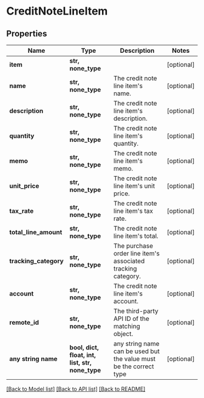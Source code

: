 # CreditNoteLineItem


## Properties
Name | Type | Description | Notes
------------ | ------------- | ------------- | -------------
**item** | **str, none_type** |  | [optional] 
**name** | **str, none_type** | The credit note line item&#39;s name. | [optional] 
**description** | **str, none_type** | The credit note line item&#39;s description. | [optional] 
**quantity** | **str, none_type** | The credit note line item&#39;s quantity. | [optional] 
**memo** | **str, none_type** | The credit note line item&#39;s memo. | [optional] 
**unit_price** | **str, none_type** | The credit note line item&#39;s unit price. | [optional] 
**tax_rate** | **str, none_type** | The credit note line item&#39;s tax rate. | [optional] 
**total_line_amount** | **str, none_type** | The credit note line item&#39;s total. | [optional] 
**tracking_category** | **str, none_type** | The purchase order line item&#39;s associated tracking category. | [optional] 
**account** | **str, none_type** | The credit note line item&#39;s account. | [optional] 
**remote_id** | **str, none_type** | The third-party API ID of the matching object. | [optional] 
**any string name** | **bool, dict, float, int, list, str, none_type** | any string name can be used but the value must be the correct type | [optional]

[[Back to Model list]](../README.md#documentation-for-models) [[Back to API list]](../README.md#documentation-for-api-endpoints) [[Back to README]](../README.md)


